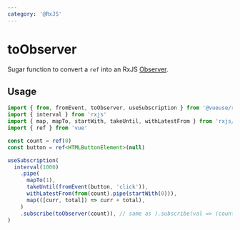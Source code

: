 ```yaml
---
category: '@RxJS'
---
```


# toObserver

Sugar function to convert a `ref` into an RxJS [Observer](https://rxjs.dev/guide/observer).

## Usage

<!-- TODO: import rxjs error if enable twoslash -->

```ts no-twoslash
import { from, fromEvent, toObserver, useSubscription } from '@vueuse/rxjs'
import { interval } from 'rxjs'
import { map, mapTo, startWith, takeUntil, withLatestFrom } from 'rxjs/operators'
import { ref } from 'vue'

const count = ref(0)
const button = ref<HTMLButtonElement>(null)

useSubscription(
  interval(1000)
    .pipe(
      mapTo(1),
      takeUntil(fromEvent(button, 'click')),
      withLatestFrom(from(count).pipe(startWith(0))),
      map(([curr, total]) => curr + total),
    )
    .subscribe(toObserver(count)), // same as ).subscribe(val => (count.value = val))
)
```
